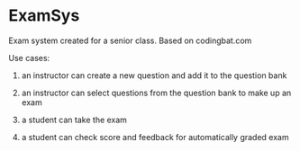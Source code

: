# ExamSys
Exam system created for a senior class. Based on codingbat.com


Use cases:

1) an instructor can create a new question and add it to the question bank

2) an instructor can select questions from the question bank to make up an exam

3) a student can take the exam

4) a student can check score and feedback for automatically graded exam
